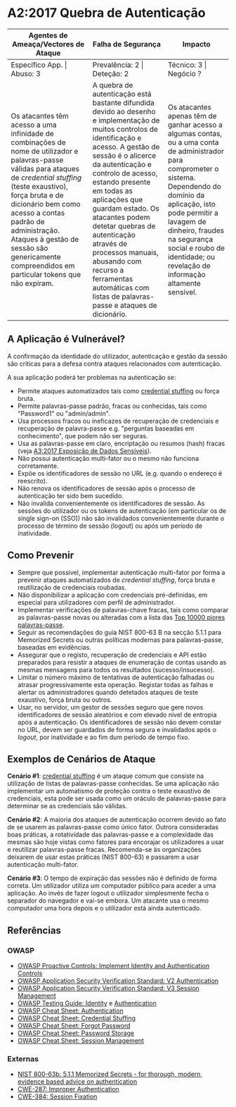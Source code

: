# A2:2017 Quebra de Autenticação


| Agentes de Ameaça/Vectores de Ataque | Falha de Segurança | Impacto |
| -- | -- | -- |
| Específico App. \| Abuso: 3 | Prevalência: 2 \| Deteção: 2 | Técnico: 3 \| Negócio ? |
| Os atacantes têm acesso a uma infinidade de combinações de nome de utilizador e palavras-passe válidas para ataques de _credential stuffing_ (teste exaustivo), força bruta e de dicionário bem como acesso a contas padrão de administração. Ataques à gestão de sessão são genericamente compreendidos em particular tokens que não expiram. | A quebra de autenticação está bastante difundida devido ao desenho e implementação de muitos controlos de identificação e acesso. A gestão de sessão é o alicerce da autenticação e controlo de acesso, estando presente em todas as aplicações que guardam estado. Os atacantes podem detetar quebras de autenticação através de processos manuais, abusando com recurso a ferramentas automáticas com listas de palavras-passe e ataques de dicionário. | Os atacantes apenas têm de ganhar acesso a algumas contas, ou a uma conta de administrador para comprometer o sistema. Dependendo do domínio da aplicação, isto pode permitir a lavagem de dinheiro, fraudes na segurança social e roubo de identidade; ou revelação de informação altamente sensível. |

## A Aplicação é Vulnerável?

A confirmação da identidade do utilizador, autenticação e gestão da sessão são
críticas para a defesa contra ataques relacionados com autenticação.

A sua aplicação poderá ter problemas na autenticação se:

* Permite ataques automatizados tais como [credential stuffing][0xa21] ou força
  bruta.
* Permite palavras-passe padrão, fracas ou conhecidas, tais como "Password1" ou
  "admin/admin".
* Usa processos fracos ou ineficazes de recuperação de credenciais e recuperação
  de palavra-passe e.g. "perguntas baseadas em conhecimento", que podem não ser
  seguras.
* Usa as palavras-passe em claro, encriptação ou resumos (hash) fracas (veja
  [A3:2017 Exposição de Dados Sensíveis][0xa22]).
* Não possui autenticação multi-fator ou o mesmo não funciona corretamente.
* Expõe os identificadores de sessão no URL (e.g. quando o endereço é
  reescrito).
* Não renova os identificadores de sessão após o processo de autenticação ter
  sido bem sucedido.
* Não invalida convenientemente os identificadores de sessão. As sessões do
  utilizador ou os tokens de autenticação (em particular os de single sign-on
  (SSO)) não são invalidados convenientemente durante o processo de término de
  sessão (logout) ou após um período de inatividade.

## Como Prevenir

* Sempre que possível, implementar autenticação multi-fator por forma a prevenir
  ataques automatizados de _credential stuffing_, força bruta e reutilização de
  credenciais roubadas.
* Não disponibilizar a aplicação com credenciais pré-definidas, em especial para
  utilizadores com perfil de administrador.
* Implementar verificações de palavras-chave fracas, tais como comparar as
  palavras-passe novas ou alteradas com a lista das [Top 10000 piores
  palavras-passe][0xa23].
* Seguir as recomendações do guia NIST 800-63 B na secção 5.1.1 para Memorized
  Secrets ou outras políticas modernas para palavras-passe, baseadas em
  evidências.
* Assegurar que o registo, recuperação de credenciais e API estão preparados
  para resistir a ataques de enumeração de contas usando as mesmas mensagens
  para todos os resultados (sucesso/insucesso).
* Limitar o número máximo de tentativas de autenticação falhadas ou atrasar
  progressivamente esta operação. Registar todas as falhas e alertar os
  administradores quando detetados ataques de teste exaustivo, força bruta ou
  outros.
* Usar, no servidor, um gestor de sessões seguro que gere novos identificadores
  de sessão aleatórios e com elevado nível de entropia após a autenticação. Os
  identificadores de sessão não devem constar no URL, devem ser guardados de
  forma segura e invalidados após o _logout_, por inatividade e ao fim dum
  período de tempo fixo.

## Exemplos de Cenários de Ataque

**Cenário #1**: [credential stuffing][0xa21] é um ataque comum que consiste na
utilização de listas de palavras-passe conhecidas. Se uma aplicação não
implementar um automatismo de proteção contra o teste exaustivo de credenciais,
esta pode ser usada como um oráculo de palavras-passe para determinar se as
credenciais são válidas.

**Cenário #2**: A maioria dos ataques de autenticação ocorrem devido ao fato de
se usarem as palavras-passe como único fator. Outrora consideradas boas
práticas, a rotatividade das palavras-passe e a complexidade das mesmas são hoje
vistas como fatores para encorajar os utilizadores a usar e reutilizar
palavras-passe fracas. Recomenda-se às organizações deixarem de usar estas
práticas (NIST 800-63) e passarem a usar autenticação multi-fator.

**Cenário #3**: O tempo de expiração das sessões não é definido de forma
correta. Um utilizador utiliza um computador público para aceder a uma
aplicação. Ao invés de fazer logout o utilizador simplesmente fecha o separador
do navegador e vai-se embora. Um atacante usa o mesmo computador uma hora depois
e o utilizador está ainda autenticado.

## Referências

### OWASP

* [OWASP Proactive Controls: Implement Identity and Authentication Controls][0xa27]
* [OWASP Application Security Verification Standard: V2 Authentication][0xa28]
* [OWASP Application Security Verification Standard: V3 Session Management][0xa29]
* [OWASP Testing Guide: Identity][0xa210] e [Authentication][0xa211]
* [OWASP Cheat Sheet: Authentication][0xa212]
* [OWASP Cheat Sheet: Credential Stuffing][0xa213]
* [OWASP Cheat Sheet: Forgot Password][0xa214]
* [OWASP Cheat Sheet: Password Storage][0xa215]
* [OWASP Cheat Sheet: Session Management][0xa216]

### Externas

* [NIST 800-63b: 5.1.1 Memorized Secrets - for thorough, modern, evidence based
  advice on authentication][0xa217]
* [CWE-287: Improper Authentication][0xa218]
* [CWE-384: Session Fixation][0xa219]

[0xa21]: https://www.owasp.org/index.php/Credential_stuffing
[0xa22]: 0xa3-sensitive-data-disclosure.md
[0xa23]: https://github.com/danielmiessler/SecLists/tree/master/Passwords
[0xa24]: https://pages.nist.gov/800-63-3/sp800-63b.html#memsecret
[0xa25]: https://www.owasp.org/index.php/Credential_stuffing
[0xa26]: https://github.com/danielmiessler/SecLists
[0xa27]: https://www.owasp.org/index.php/OWASP_Proactive_Controls#5:_Implement_Identity_and_Authentication_Controls
[0xa28]: https://www.owasp.org/index.php/ASVS_V2_Authentication
[0xa29]: https://www.owasp.org/index.php/ASVS_V3_Session_Management
[0xa210]: https://www.owasp.org/index.php/Testing_Identity_Management
[0xa211]: https://www.owasp.org/index.php/Testing_for_authentication
[0xa212]: https://www.owasp.org/index.php/Authentication_Cheat_Sheet
[0xa213]: https://www.owasp.org/index.php/Credential_Stuffing_Prevention_Cheat_Sheet
[0xa214]: https://www.owasp.org/index.php/Forgot_Password_Cheat_Sheet
[0xa215]: https://www.owasp.org/index.php/Password_Storage_Cheat_Sheet
[0xa216]: https://www.owasp.org/index.php/Session_Management_Cheat_Sheet
[0xa217]: https://pages.nist.gov/800-63-3/sp800-63b.html#memsecret
[0xa218]: https://cwe.mitre.org/data/definitions/287.html
[0xa219]: https://cwe.mitre.org/data/definitions/384.html

